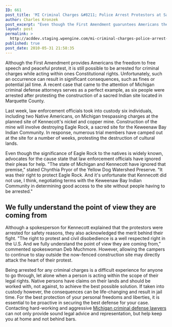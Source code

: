 ```yaml
---
ID: 661
post_title: 'MI Criminal Charges &#8211; Police Arrest Protestors at Sacred Indian Site'
author: Charles Kronzek
post_excerpt: "Even though the First Amendment guaruntees Americans the right to free speech and peaceful protest, it is still possible to be arrested for criminal charges while acting within the scope of one's Constitutional rights. In a recent case, police arrested six people for trespassing, while they were protesting the construction of a sacred Native American site under construction. "
layout: post
permalink: >
  http://acddev.staging.wpengine.com/mi-criminal-charges-police-arrest-protestors-at-sacred-indian-site.html
published: true
post_date: 2010-05-31 21:58:35
---
```

Although the First Amendment provides Americans the freedom to free speech and peaceful protest, it is still possible to be arrested for criminal charges while acting within ones Constitutional rights. Unfortunately, such an occurrence can result in significant consequences, such as fines or potential jail time. A recent case that came to the attention of Michigan criminal defense attorneys serves as a perfect example, as six people were arrested after protesting the construction of a sacred Indian site located in Marquette County.

Last week, law enforcement officials took into custody six individuals, including two Native Americans, on Michigan trespassing charges at the planned site of Kennecott's nickel and copper mine. Construction of the mine will involve destroying Eagle Rock, a sacred site for the Keweenaw Bay Indian Community. In response, numerous trial members have camped out at the site for a number of weeks, protesting the destruction of cultural lands.

Even though the significance of Eagle Rock to the natives is widely known, advocates for the cause state that law enforcement officials have ignored their pleas for help. "The state of Michigan and Kennecott have ignored that premise," stated Chynthia Pryor of the Yellow Dog Watershed Preserve. "It was their right to protect Eagle Rock. And it's unfortunate that Kennecott did not use, I think, negotiating terms with the Keweenaw Bay Indian Community in determining good access to the site without people having to be arrested."


<h2>We fully understand the point of view they are coming from</h2>

Although a spokesperson for Kennecott explained that the protestors were arrested for safety reasons, they also acknowledged the merit behind their fight. "The right to protest and civil disobedience is a well respected right in the U.S. And we fully understand the point of view they are coming from," commented spokeswoman Deb Muchmore. However, allowing the campers to continue to stay outside the now-fenced construction site may directly attack the heart of their protest.

Being arrested for any criminal charges is a difficult experience for anyone to go through, let alone when a person is acting within the scope of their legal rights. Native persons have claims on their lands and should be worked with, not against, to achieve the best possible solution. If taken into custody however, the consequences can be life-changing and result in jail time. For the best protection of your personal freedoms and liberties, it is essential to be proactive in securing the best defense for your case. Contacting hard-working and aggressive <a href="http://acddev.staging.wpengine.com/" target="_blank">Michigan criminal defense lawyers</a> can not only provide sound legal advice and representation, but help keep you at home and not behind bars.
